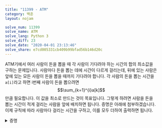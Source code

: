 ```yaml
---
title: "11399 - ATM"
category: 백준
layout: nojam

solve_num: 11399
solve_name: ATM
solve_lang: Python 3
solve_diff: 23
solve_date: "2020-04-01 23:13:46"
solve_share: e7cd005331cb409b99bfad56b146d20c
---
```


ATM기에서 여러 사람이 돈을 뽑을 때 각 사람이 기다려야 하는 시간의 합의 최소값을 구하는 문제입니다. 사람마다 돈을 뽑는 데에 시간이 다르게 걸리는데, 뒤에 있는 사람은 앞에 있는 모든 사람이 돈을 뽑을 때까지 기다려야 합니다. 각 사람의 돈을 뽑는 시간을 `a[i]`라고 하면 i번째 사람이 돈을 뽑으려면 $$\sum_{k=1}^{i}a[k]$$만큼 필요합니다. 이 값을 최소로 만드는 것이 목표입니다. 그렇게 하려면 사람을 돈을 뽑는 시간이 적게 걸리는 사람을 앞에 배치하면 됩니다. 증명은 아래에 첨부하겠습니다. 이제 규칙에 따라 사람마다 걸리는 시간을 구하고, 이를 모두 더하여 출력하면 됩니다.

<p><details>
<summary>증명</summary>
각 사람마다 돈을 뽑는 데에 걸리는 시간 a가 있습니다. 문제의 규칙에 따라 각 사람이 돈을 뽑는 데까지 필요한 시간 b를 아래와 같이 정의합니다.

$$
b_i=\sum_{k=1}^{i}a_k
$$

이제 문제에서 구하려는 시간 c를 정의합니다.

$$
c=\sum_{k=1}^{n}b_k=\sum_{k=1}^{n}\sum_{i=1}^{k}a_i=\sum_{k=1}^{n}(n+1-k)a_k
$$

수열 a의 j번째 원소인 a<sub>j</sub>와 그 다음 원소인 a<sub>j+1</sub>의 대소 관계에 따라 c의 값이 어떻게 바뀌는지 알아봅시다. c는 아래와 같이 됩니다.

$$
c=\sum_{k=1}^{n}(n+1-k)a_k=na_1+(n-1)a_2+...+(n+1-j)a_j+(n-j)a_{j+1}+...+a_n
$$

어떤 두 값을 a<sub>j</sub>과 a<sub>j+1</sub>에 할당해야 한다면, 자명하게도 a<sub>j</sub>와 a<sub>j+1</sub> 중 a<sub>j</sub>에 넣는 것이 c 값을 더 줄일 수 있을 것입니다. 작은 값이 a<sub>j+1</sub>에 들어가면 c 값이 할당할 두 값의 차이만큼 늘어납니다. 따라서 작은 값이 앞으로 와야 합니다. 이 방법을 버블 정렬처럼 인접한 원소끼리 적용하여 재배열시킨다면 a는 증가수열, 즉, 정렬된 상태가 될 것입니다. 따라서 주어진 돈 뽑는 시간 수열을 정렬하면 총 필요한 시간을 최소로 만들 수 있습니다.

</details></p>
